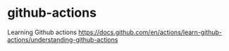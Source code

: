 # github-actions

Learning Github actions
https://docs.github.com/en/actions/learn-github-actions/understanding-github-actions